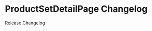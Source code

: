 # ProductSetDetailPage Changelog

[Release Changelog](https://github.com/spryker-shop/ProductSetDetailPage/releases)
